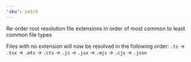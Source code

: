 ```yaml
---
'sku': patch
---
```


Re-order root resolution file extensions in order of most common to least common file types

Files with no extension will now be resolved in the following order: `.ts` ->  `.tsx` ->  `.mts` ->  `.cts` ->  `.js` ->  `.jsx` ->  `.mjs` ->  `.cjs` -> `.json`
